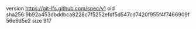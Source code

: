 version https://git-lfs.github.com/spec/v1
oid sha256:9b92a453dbddbca8228c7f5252efdf5d547cd7420f955f4f7466909f56e6d5e2
size 917
